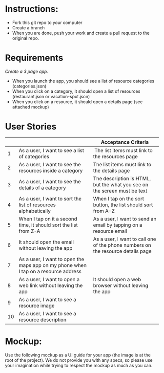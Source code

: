 # Instructions:

- Fork this git repo to your computer
- Create a branch
- When you are done, push your work and create a pull request to the original repo.

# Requirements

*Create a 3 page app.*

- When you launch the app, you should see a list of resource categories (categories.json)
- When you click on a category, it should open a list of resources (restaurant.json or vacation-spot.json)
- When you click on a resource, it should open a details page (see attached mockup)

# User Stories

|    |                                                                                      | Acceptance Criteria                                                             |
|----|--------------------------------------------------------------------------------------|---------------------------------------------------------------------------------|
| 1  | As a user, I want to see a list of categories                                        | The list items must link to the resources page                                  |
| 2  | As a user, I want to see the resources inside a category                             | The list items must link to the details page                                    |
| 3  | As a user, I want to see the details of a category                                   | The description is HTML, but the what you see on the screen must be text        |
| 4  | As a user, I want to sort the list of resources alphabetically                       | When I tap on the sort button, the list should sort from A-Z                    |
| 5  | When I tap on it a second time, it should sort the list from Z-A                     | As a user, I want to send an email by tapping on a resource email               |
| 6  | It should open the email without leaving the app                                     | As a user, I want to call one of the phone numbers on the resource details page |
| 7  | As a user, I want to open the maps app on my phone when I tap on a resource address  |                                                                                 |
| 8  | As a user, I want to open a web link without leaving the app                         | It should open a web browser without leaving the app                            |
| 9  | As a user, I want to see a resource image                                            |                                                                                 |
| 10 | As a user, I want to see a resource description                                      |                                                                                 |

# Mockup:

Use the following mockup as a UI guide for your app (the image is at the root of the project). We do not provide you with any specs, so please use your imagination while trying to respect the mockup as much as you can.

[Mockup]: https://github.com/quickseries/mobile-test/blob/master/resources_android.png